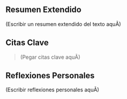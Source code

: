 ﻿---
id: "20250826203241"
# --- Metadatos BÃ¡sicos ---
titulo_original: "Análisis Conceptual Detallado del Impacto de la Inteligencia Artificial en la Sociedad"
autor: "(Por definir)"
fuente_pdf: "00_FUENTES/Politica_Sociedad/Análisis Conceptual Detallado del Impacto de la Inteligencia Artificial en la Sociedad.pdf"
fecha_lectura: "2025-08-26"
estado: "Pendiente"

# --- AnÃ¡lisis Central ---
tesis_central: >
  (Escribir la tesis central del texto aquÃ­)
palabras_clave:
  - 

# --- Observaciones AnalÃ­ticas Detalladas ---
observaciones_notables:
  - tipo: ""
    descripcion: ""
    cita_relacionada: ""

# --- Conexiones y Estrategia (Proyectivo) ---
conexiones:
  - tipo: ""
    con_id: ""
    descripcion: ""
implicancias_estrategicas:
  - prioridad: ""
    descripcion: ""
    tipo: ""

# --- Conexiones Inter-Ficha Estructuradas ---
conexiones_inter_ficha:
  - con_id: "ID_FICHA_EJEMPLO"
    tipo: "Ejemplo"
    concepto: "Concepto de Ejemplo"
    descripcion: "Esta es una conexiÃ³n de ejemplo para inicializar la estructura."
---

## Resumen Extendido

(Escribir un resumen extendido del texto aquÃ­)

## Citas Clave

> (Pegar citas clave aquÃ­)

## Reflexiones Personales

(Escribir reflexiones personales aquÃ­)
